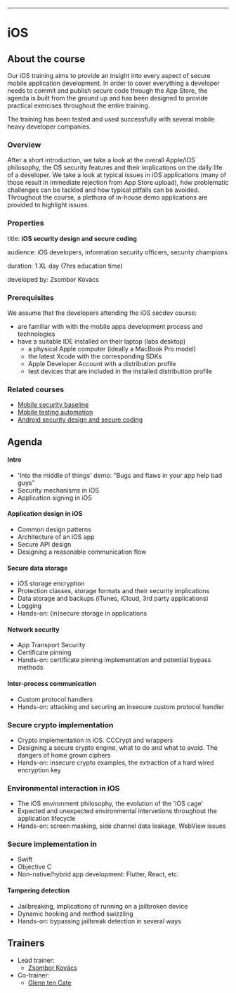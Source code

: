 ---

# iOS

## About the course

Our iOS training aims to provide an insight into every aspect of secure mobile application development. In order to cover everything a developer needs to commit and publish secure code through the App Store, the agenda is built from the ground up and has been designed to provide practical exercises throughout the entire training. 

The training has been tested and used successfully with several mobile heavy developer companies.

### Overview

After a short introduction, we take a look at the overall Apple/iOS philosophy, the OS security features and their implications on the daily life of a developer. We take a look at typical issues in iOS applications (many of those result in immediate rejection from App Store upload), how problematic challenges can be tackled and how typical pitfalls can be avoided. Throughout the course, a plethora of in-house demo applications are provided to highlight issues.

### Properties

title: **iOS security design and secure coding**

audience: iOS developers, information security officers, security champions

duration: 1 XL day \(7hrs education time\)

developed by: Zsombor Kovács

### Prerequisites

We assume that the developers attending the iOS secdev course:

* are familiar with with the mobile apps development process and technologies
* have a suitable IDE installed on their laptop \(labs desktop\)
  * a physical Apple computer (ideally a MacBook Pro model)
  * the latest Xcode with the corresponding SDKs
  * Apple Developer Account with a distribution profile
  * test devices that are included in the installed distribution profile

### Related courses

* [Mobile security baseline](../lib/mobile-baseline.md)
* [Mobile testing automation](../test/mobile-testing-automation.md)
* [Android security design and secure coding](android.md)

## Agenda

#### Intro

* 'Into the middle of things' demo: "Bugs and flaws in your app help bad guys"
* Security mechanisms in iOS
* Application signing in iOS

#### Application design in iOS

* Common design patterns
* Architecture of an iOS app
* Secure API design
* Designing a reasonable communication flow

#### Secure data storage

* iOS storage encryption
* Protection classes, storage formats and their security implications
* Data storage and backups (iTunes, iCloud, 3rd party applications)
* Logging
* Hands-on: \(in\)secure storage in applications

#### Network security

* App Transport Security
* Certificate pinning
* Hands-on: certificate pinning implementation and potential bypass methods

#### Inter-process communication

* Custom protocol handlers
* Hands-on: attacking and securing an insecure custom protocol handler

### Secure crypto implementation

* Crypto implementation in iOS. CCCrypt and wrappers
* Designing a secure crypto engine, what to do and what to avoid. The dangers of home grown ciphers 
* Hands-on: insecure crypto examples, the extraction of a hard wired encryption key

### Environmental interaction in iOS

* The iOS environment philosophy, the evolution of the 'iOS cage'
* Expected and unexpected environmental intervetions throughout the application lifecycle
* Hands-on: screen masking, side channel data leakage, WebView issues 

### Secure implementation in

* Swift
* Objective C 
* Non-native/hybrid app development: Flutter, React, etc.

#### Tampering detection

* Jailbreaking, implications of running on a jailbroken device
* Dynamic hooking and method swizzling
* Hands-on: bypassing jailbreak detection in several ways

## Trainers

* Lead trainer:
  * [Zsombor Kovács](../trainers/zsombor-kovacs.md)
* Co-trainer:
  * ​[Glenn ten Cate](https://c.defdev.eu/trainers/glenn-ten-cate)

